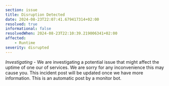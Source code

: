 ```yaml
---
section: issue
title: Disruption Detected
date: 2024-08-23T22:07:41.679417314+02:00
resolved: true
informational: false
resolvedWhen: 2024-08-23T22:10:39.219006341+02:00
affected:
    - Runtime
severity: disrupted
---
```

*Investigating* - We are investigating a potential issue that might affect the uptime of one our of services. We are sorry for any inconvenience this may cause you. This incident post will be updated once we have more information.
This is an automatic post by a monitor bot.